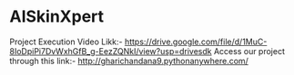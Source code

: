 # AISkinXpert
Project Execution Video Likk:- https://drive.google.com/file/d/1MuC-8IoDpiPi7DvWxhGfB_g-EezZQNkI/view?usp=drivesdk
Access our project through this link:- http://gharichandana9.pythonanywhere.com/
